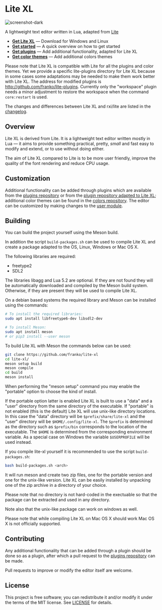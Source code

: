 # Lite XL

![screenshot-dark](https://user-images.githubusercontent.com/433545/85227778-b42abc80-b3df-11ea-9dd3-e788f6c71882.png)

A lightweight text editor written in Lua, adapted from [Lite](https://github.com/rxi/lite)

* **[Get Lite XL](https://github.com/franko/lite-xl/releases/latest)** — Download
  for Windows and Linux
* **[Get started](doc/usage.md)** — A quick overview on how to get started
* **[Get plugins](https://github.com/franko/lite-plugins)** — Add additional
  functionality, adapted for Lite XL
* **[Get color themes](https://github.com/rxi/lite-colors)** — Add additional colors
  themes

Please note that Lite XL is compatible with Lite for all the plugins and color themes.
Yet we provide a specific lite-plugins directory for Lite XL because in some cases some adaptations may be needed to make them work better with Lite XL.
The address for modified plugins is http://github.com/franko/lite-plugins.
Currently only the "workspace" plugin needs a minor adjustment to restore the workspace when the command `core:restart` is used.

The changes and differences between Lite XL and rxi/lite are listed in the [changelog](https://github.com/franko/lite-xl/blob/master/changelog.md).

## Overview
Lite XL is derived from Lite. It is a lightweight text editor written mostly in Lua — it aims to provide
something practical, pretty, *small* and fast easy to modify and extend, or to use without doing either.

The aim of Lite XL compared to Lite is to be more user friendly, improve the quality of the font rendering and reduce CPU usage.

## Customization
Additional functionality can be added through plugins which are available from
the [plugins repository](https://github.com/rxi/lite-plugins) or from the [plugin repository adapted to Lite XL](https://github.com/franko/lite-plugins); additional color
themes can be found in the [colors repository](https://github.com/rxi/lite-colors).
The editor can be customized by making changes to the
[user module](data/user/init.lua).

## Building

You can build the project yourself using the Meson build.

In addition the script `build-packages.sh` can be used to compile Lite XL and create a package adapted to the OS, Linux, Windows or Mac OS X.

The following libraries are required:

- freetype2
- SDL2

The libraries libagg and Lua 5.2 are optional.
If they are not found they will be automatically downloaded and compiled by the Meson build system.
Otherwise, if they are present they will be used to compile Lite XL.

On a debian based systems the required library and Meson can be installed using the commands:

```sh
# To install the required libraries:
sudo apt install libfreetype6-dev libsdl2-dev

# To install Meson:
sudo apt install meson
# or pip3 install --user meson
```

To build Lite XL with Meson the commands below can be used:
```sh
git clone https://github.com/franko/lite-xl
cd lite-xl/
meson setup build
meson compile
cd build
meson install
```

When performing the "meson setup" command you may enable the "portable" option to choose the
kind of install.

If the portable option latter is enabled Lite XL is built to use a "data" and a "user" directory
from the same directory of the executable.
If "portable" is not enabled (this is the default) Lite XL will use unix-like
directory locations.
In this case the "data" directory will be `$prefix/share/lite-xl` and the "user"
directory will be `$HOME/.config/lite-xl`.
The `$prefix` is determined as the directory such as `$prefix/bin` corresponds to
the location of the executable.
The `$HOME` is determined from the corresponding environment variable.
As a special case on Windows the variable `$USERPROFILE` will be used instead.

If you compile lite-xl yourself it is recommended to use the script `build-packages.sh`:

```sh
bash build-packages.sh <arch>
```

It will run meson and create two zip files, one for the portable version and
one for the unix-like version. Lite XL can be easily installed by unpacking one
of the zip archive in a directory of your choice.

Please note that no directory is not hard-coded in the exectuable so that the
package can be extracted and used in any directory.

Note also that the unix-like package can work on windows as well.

Please note that while compiling Lite XL on Mac OS X should work Mac OS X is not
officially supported.

## Contributing
Any additional functionality that can be added through a plugin should be done
so as a plugin, after which a pull request to the
[plugins repository](https://github.com/rxi/lite-plugins) can be made.

Pull requests to improve or modify the editor itself are welcome.

## License
This project is free software; you can redistribute it and/or modify it under
the terms of the MIT license. See [LICENSE](LICENSE) for details.
